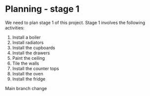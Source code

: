 # Planning - stage 1

We need to plan stage 1 of this project. Stage 1 involves the following activities:

1. Install a boiler
1. Install radiators
1. Install the cupboards
1. Install the drawers
1. Paint the ceiling
1. Tile the walls
1. Install the counter tops
1. Install the oven
1. Install the fridge

Main branch change